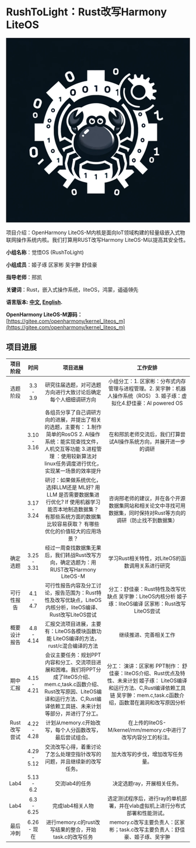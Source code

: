 # RushToLight：Rust改写Harmony LiteOS
![alt_text](./src/our_logo.jpg)

项目介绍：OpenHarmony LiteOS-M内核是面向IoT领域构建的轻量级嵌入式物联网操作系统内核。我们打算用RUST改写Harmony LiteOS-M以提高其安全性。

**小组名称**：觉悟OS (RushToLight)

**小组成员**：姬子琢 区家彬 吴宇翀 舒佳豪

**指导老师**：邢凯

**关键词**：Rust，嵌入式操作系统，liteOS，鸿蒙，~~遥遥领先~~

**语言版本: [中文](README.md), [English](README_english.md).**

**OpenHarmony LiteOS-M源码：**[https://gitee.com/openharmony/kernel_liteos_m](https://gitee.com/openharmony/kernel_liteos_m)
## 项目进展

| 项目阶段 | 时间 | 项目进展 | 工作安排 |
|:----: | :----: | :----: | :----: |
| 选题阶段 | 3.3 - 3.9 | 研究往届选题，对可选题方向进行大致讨论后确定每个人细细调研方向 | 小组分工：1.	区家彬：分布式内存管理与进程管理。2.	吴宇翀：机器人操作系统（ROS） 3.	姬子琢：虚拟化4.舒佳豪：AI powered OS|
|    |      3.10  -   3.16          |     各组员分享了自己调研方向的进展，并提出了相关的选题，主要有：  1.制作简单的RosOS 2.  AI操作系统：能实现查找文件，人机交互等功能 3.进程管理 ：使用较新算法对linux任务调度进行优化，实现某一场景的效率提升         |      在和邢凯老师交流后，我们打算尝试AI操作系统方向，并展开进一步的调研
|          |   3.17 - 3.24       |  研讨：如果做系统优化，选择LLM还是 ML好? 用 LLM 是否需要数据集进行优化? If 使用机器学习能否本地制造数据集？ 有那些系统方面的数据集比较容易获取？ 有哪些优化的价值较大的应用场景？ | 咨询邢老师的建议，并在各个开源数据集网站和相关论文中寻找可用数据集，同时保持对Rust等方向的调研（防止找不到数据集）
|   确定选题    |   3.25 - 3.31       |  经过一周查找数据集无果后，我们转战Rust改写方向，确定选题为：用RUST改写Harmony LiteOS-M   |    学习Rust相关特性，对LiteOS的函数调用关系进行研究
|    可行性报告      |   4.1  - 4.7        |  可行性报告内容及分工讨论，报告范围为：Rust特性及改写优缺点，LiteOS内核分析，liteOS编译、 Rust改写LiteOS尝试  | 分工：舒佳豪：Rust特性及改写优缺点  吴宇翀：LiteOS内核分析  	姬子琢：liteOS编译  区家彬：Rust改写LiteOS尝试
|    概要设计报告      |   4.8  - 4.14       |    	汇报交流项目进展，主要有：LiteOS各模块函数功能	LiteOS编译的方法，rust/c混合编译的方法      |    继续推进、完善相关工作
|     期中汇报     |   4.15  - 4.21       |   会议主要任务：规划PPT内容和分工、交流项目进展和困难。我们将PPT分成了liteOS介绍、mem.c,task.c函数介绍、Rust改写原因、LiteOS编译和运行方法、C,Rust编译依赖工具链、未来计划等部分，并进行了分工。   |   分工： 演讲：区家彬     PPT制作： 舒佳豪：liteOS介绍、Rust优点及特性、未来计划    姬子琢： LiteOS编译和运行方法、C,Rust编译依赖工具链     吴宇翀：mem.c,task.c函数介绍，函数潜在漏洞和改写原因分析
|Rust改写尝试 |4.22 - 4.28 | 计划从memory.c开始改写，每个人分函数改写，最后尝试组合。|在上传的liteOS-M/kernel/mm/memory.c中进行了改写内容分工的标注。
| |4.29 -  5.12| 交流改写心得，着重讨论了怎么处理空指针改写的问题，并且继续新的改写任务。| 加大改写的步伐，增加改写任务量。
|Lab4  |5.13 - 6.2| 交流lab4的任务 | 决定选题ray，开展相关任务。
|Lab4  |6.3 - 6.25| 完成lab4相关人物 | 选定测试程序后，进行ray的单机部署，并在vlab虚拟机上进行分布式部署和性能测试。
| 最后冲刺  |6.26 - 现在| 进行memory.c的rust改写结果的整合，开始task.c的改写任务 | memory.c改写主要负责人：区家彬；task.c改写主要负责人：舒佳豪、姬子琢、吴宇翀